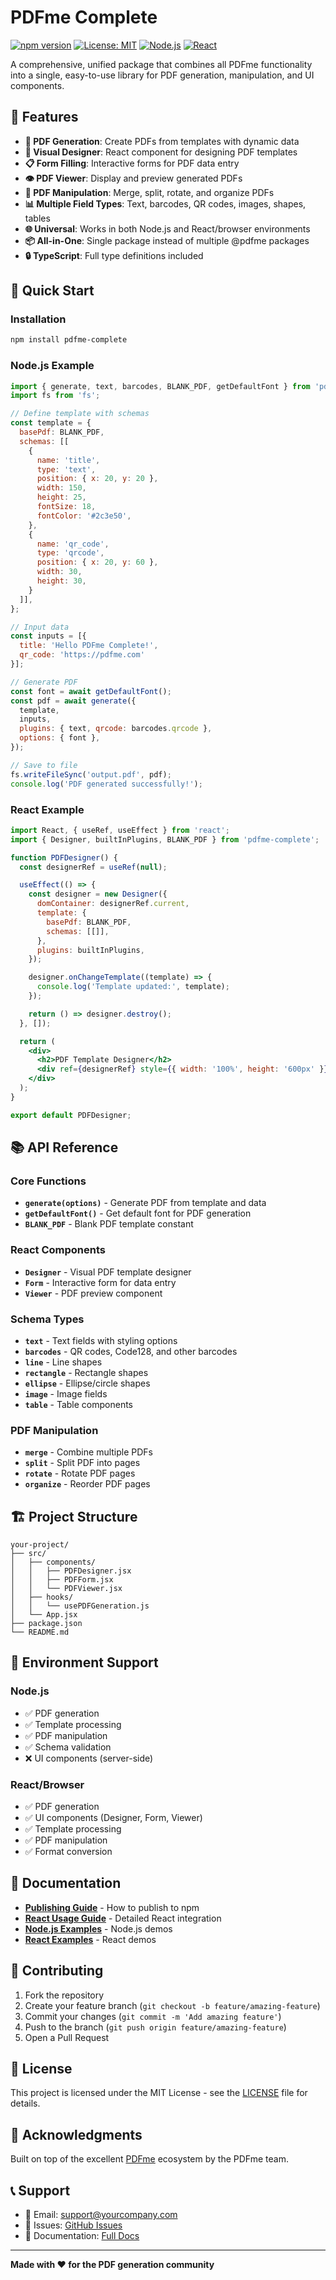 # PDFme Complete

[![npm version](https://badge.fury.io/js/pdfme-complete.svg)](https://badge.fury.io/js/pdfme-complete)
[![License: MIT](https://img.shields.io/badge/License-MIT-yellow.svg)](https://opensource.org/licenses/MIT)
[![Node.js](https://img.shields.io/badge/Node.js-✓-green.svg)](https://nodejs.org/)
[![React](https://img.shields.io/badge/React-✓-blue.svg)](https://reactjs.org/)

A comprehensive, unified package that combines all PDFme functionality into a single, easy-to-use library for PDF generation, manipulation, and UI components.

## 🌟 Features

- **📝 PDF Generation**: Create PDFs from templates with dynamic data
- **🎨 Visual Designer**: React component for designing PDF templates
- **📋 Form Filling**: Interactive forms for PDF data entry
- **👁️ PDF Viewer**: Display and preview generated PDFs
- **🔧 PDF Manipulation**: Merge, split, rotate, and organize PDFs
- **📊 Multiple Field Types**: Text, barcodes, QR codes, images, shapes, tables
- **🌐 Universal**: Works in both Node.js and React/browser environments
- **📦 All-in-One**: Single package instead of multiple @pdfme packages
- **🔒 TypeScript**: Full type definitions included

## 🚀 Quick Start

### Installation

```bash
npm install pdfme-complete
```

### Node.js Example

```javascript
import { generate, text, barcodes, BLANK_PDF, getDefaultFont } from 'pdfme-complete';
import fs from 'fs';

// Define template with schemas
const template = {
  basePdf: BLANK_PDF,
  schemas: [[
    {
      name: 'title',
      type: 'text',
      position: { x: 20, y: 20 },
      width: 150,
      height: 25,
      fontSize: 18,
      fontColor: '#2c3e50',
    },
    {
      name: 'qr_code',
      type: 'qrcode',
      position: { x: 20, y: 60 },
      width: 30,
      height: 30,
    }
  ]],
};

// Input data
const inputs = [{ 
  title: 'Hello PDFme Complete!', 
  qr_code: 'https://pdfme.com' 
}];

// Generate PDF
const font = await getDefaultFont();
const pdf = await generate({
  template,
  inputs,
  plugins: { text, qrcode: barcodes.qrcode },
  options: { font },
});

// Save to file
fs.writeFileSync('output.pdf', pdf);
console.log('PDF generated successfully!');
```

### React Example

```jsx
import React, { useRef, useEffect } from 'react';
import { Designer, builtInPlugins, BLANK_PDF } from 'pdfme-complete';

function PDFDesigner() {
  const designerRef = useRef(null);

  useEffect(() => {
    const designer = new Designer({
      domContainer: designerRef.current,
      template: {
        basePdf: BLANK_PDF,
        schemas: [[]],
      },
      plugins: builtInPlugins,
    });

    designer.onChangeTemplate((template) => {
      console.log('Template updated:', template);
    });

    return () => designer.destroy();
  }, []);

  return (
    <div>
      <h2>PDF Template Designer</h2>
      <div ref={designerRef} style={{ width: '100%', height: '600px' }} />
    </div>
  );
}

export default PDFDesigner;
```

## 📚 API Reference

### Core Functions

- **`generate(options)`** - Generate PDF from template and data
- **`getDefaultFont()`** - Get default font for PDF generation
- **`BLANK_PDF`** - Blank PDF template constant

### React Components

- **`Designer`** - Visual PDF template designer
- **`Form`** - Interactive form for data entry
- **`Viewer`** - PDF preview component

### Schema Types

- **`text`** - Text fields with styling options
- **`barcodes`** - QR codes, Code128, and other barcodes
- **`line`** - Line shapes
- **`rectangle`** - Rectangle shapes
- **`ellipse`** - Ellipse/circle shapes
- **`image`** - Image fields
- **`table`** - Table components

### PDF Manipulation

- **`merge`** - Combine multiple PDFs
- **`split`** - Split PDF into pages
- **`rotate`** - Rotate PDF pages
- **`organize`** - Reorder PDF pages

## 🏗️ Project Structure

```
your-project/
├── src/
│   ├── components/
│   │   ├── PDFDesigner.jsx
│   │   ├── PDFForm.jsx
│   │   └── PDFViewer.jsx
│   ├── hooks/
│   │   └── usePDFGeneration.js
│   └── App.jsx
├── package.json
└── README.md
```

## 🔧 Environment Support

### Node.js
- ✅ PDF generation
- ✅ Template processing
- ✅ PDF manipulation
- ✅ Schema validation
- ❌ UI components (server-side)

### React/Browser
- ✅ PDF generation
- ✅ UI components (Designer, Form, Viewer)
- ✅ Template processing
- ✅ PDF manipulation
- ✅ Format conversion

## 📖 Documentation

- **[Publishing Guide](./PUBLISHING.md)** - How to publish to npm
- **[React Usage Guide](./REACT-USAGE.md)** - Detailed React integration
- **[Node.js Examples](./examples/node-example/)** - Node.js demos
- **[React Examples](./examples/react-example/)** - React demos

## 🤝 Contributing

1. Fork the repository
2. Create your feature branch (`git checkout -b feature/amazing-feature`)
3. Commit your changes (`git commit -m 'Add amazing feature'`)
4. Push to the branch (`git push origin feature/amazing-feature`)
5. Open a Pull Request

## 📄 License

This project is licensed under the MIT License - see the [LICENSE](LICENSE) file for details.

## 🙏 Acknowledgments

Built on top of the excellent [PDFme](https://pdfme.com/) ecosystem by the PDFme team.

## 📞 Support

- 📧 Email: support@yourcompany.com
- 🐛 Issues: [GitHub Issues](https://github.com/yourusername/pdfme-complete/issues)
- 📖 Documentation: [Full Docs](https://github.com/yourusername/pdfme-complete/wiki)

---

**Made with ❤️ for the PDF generation community**
